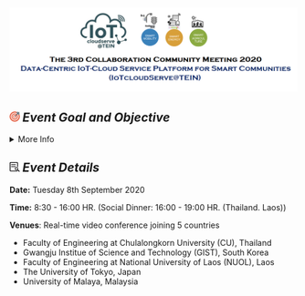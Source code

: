 ![Heading Collaboration](/Agenda/Heading.png "Test1")
## <img width="3.5%" src="/Agenda/picture/objective.png" /><link rel="stylesheet" type="text/css" media="all" href="./css/logo.css"/> <i class = "fa fa-handshake-p" aria-hidden="true"> Event Goal and Objective </i> 
<details>
<summary>More Info</summary>
<sub>Future Internet evolution with the emerging Internet of Things (IoT) has already shed light upon a huge potential as connected-society enablement. With the exponential growth of IoT, a scaleable data-centric IoT system by sharing the physical resources across services or workloads is needed to support the huge data collection and processing from various IoT devices. To investigate this challenge together in TEIN community, this “Data-Centric IoT-Cloud Service Platform for Smart Communities (IoTcloudServe@TEIN)” project has been instantiated within the umbrella of Asi@Connect with the following objectives:</sub>

- <sub>To design, develop, and operate a centralized IoT-cloud service platform site (called “IoTcloudServe@TEIN”) in Thailand, that is accessible over TEIN communities with the supports from the OF@TEIN+ underlay network infrastructure.</sub>

- <sub>To demonstrate the usefulness of the developed IoTcloudServe@TEIN by running three data-centric IoT-cloud services in two selected TEIN sites, namely, Smart-Energy/Mobility@Chula (Chulalongkorn University, Thailand) and Smart-Agriculture@NUOL (National University of Laos).</sub>

<sub>In this completion of the IoTcloudServe@TEIN project, this 3rd collaboration community meeting is intended to share in TEIN communities and collaborating partners important lessons learnt. Here, the Smart-Energy/Smart-Mobility@Chula and Smart-Agriculture@NUOL sites will be demonstrated together with the container-based orchestrating system provisioned by the IoTcloudServe@TEIN testbed infrastructure. At the finale, potential participants are encouraged to discuss upon possible further collaboration in the upcoming Open Federated Playgrounds for AI-Inspired SmartX Services (OF@TEIN++) by utilizing the learnt lessons and established IoTcloudServe@TEIN playground.</sub>
</details>

## <img width="3.5%" src="/Agenda/picture/details.png" /><link rel="stylesheet" type="text/css" media="all" href="./css/logo.css"/> <i class = "fa fa-handshake-p" aria-hidden="true">Event Details</i> 

**Date:** Tuesday 8th September 2020

**Time:** 8:30 - 16:00 HR. (Social Dinner: 16:00 - 19:00 HR. (Thailand. Laos))

**Venues**: Real-time video conference joining 5 countries
- Faculty of Engineering at Chulalongkorn University (CU), Thailand
- Gwangju Institue of Science and Technology (GIST), South Korea
- Faculty of Engineering at National University of Laos (NUOL), Laos
- The University of Tokyo, Japan 
- University of Malaya, Malaysia


